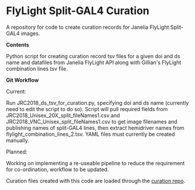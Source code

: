 # FlyLight Split-GAL4 Curation
A repository for code to create curation records for Janelia FlyLight Split-GAL4 images.

**Contents**

Python script for creating curation record tsv files for a given doi and ds name and datafiles from Janelia FlyLight API along with Gillian's FlyLight combination lines tsv file.

**Git Workflow**

Current:

Run JRC2018_ds_tsv_for_curation.py, specifying doi and ds name (currently need to edit the script to do so). Script will pull required fields from JRC2018_Unisex_20X_split_fileNames1.csv and JRC2018_VNC_Unisex_split_fileNames1.csv to get image filenames and publishing names of split-GAL4 lines, then extract hemidriver names from flylight_combination_lines_2.tsv. YAML files must currently be created manually.

Planned:

Working on implementing a re-useable pipeline to reduce the requirement for co-ordination, workflow to be updated.

Curation files created with this code are loaded through the [curation repo](https://github.com/VirtualFlyBrain/curation).


